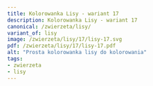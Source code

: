 ```yaml
---
title: Kolorowanka Lisy - wariant 17
description: Kolorowanka Lisy - wariant 17
canonical: /zwierzeta/lisy/
variant_of: lisy
image: /zwierzeta/lisy/17/lisy-17.svg
pdf: /zwierzeta/lisy/17/lisy-17.pdf
alt: "Prosta kolorowanka lisy do kolorowania"
tags:
- zwierzeta
- lisy
---
```

